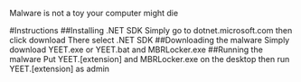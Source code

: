 Malware is not a toy
your computer might die

#Instructions
##Installing .NET SDK
Simply go to dotnet.microsoft.com then click download
There select .NET SDK
##Downloading the malware
Simply download YEET.exe or YEET.bat and MBRLocker.exe
##Running the malware
Put YEET.\[extension\] and MBRLocker.exe on the desktop
then run YEET.\[extension\] as admin
